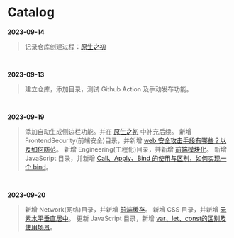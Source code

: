 <!--
 * @Author: wictory
 * @Date: 2023-09-14 16:42:55
 * @LastEditors: wictory
 * @LastEditTime: 2023-09-20 14:43:28
 * @Description: file content
-->

# Catalog

**2023-09-14**

> 记录仓库创建过程：[原生之初](docs/OperationMaintenance/原生之初.md)

<br />

**2023-09-13**

> 建立仓库，添加目录，测试 Github Action 及手动发布功能。

<br />

**2023-09-19**

> 添加自动生成侧边栏功能。并在 [原生之初](docs/OperationMaintenance/原生之初.md) 中补充后续。
> 新增 FrontendSecurity(前端安全)目录，并新增 [web 安全攻击手段有哪些？以及如何防范](docs/FrontendSecurity/web安全攻击手段有哪些及如何防范.md)。
> 新增 Engineering(工程化)目录，并新增 [前端模块化](docs/Engineering/前端模块化.md)。
> 新增 JavaScript 目录，并新增 [Call、Apply、Bind 的使用与区别，如何实现一个 bind](docs/JavaScript/Call、Apply、Bind.md)。

<br />

**2023-09-20**

> 新增 Network(网络)目录，并新增 [前端缓存](docs/Network/前端缓存.md)。
> 新增 CSS 目录，并新增 [元素水平垂直居中](docs/CSS/元素水平垂直居中.md)。
> 更新 JavaScript 目录，新增 [var、let、const的区别及使用场景](docs/JavaScript/var、let、const.md)。

<br />
